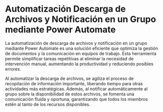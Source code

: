 # Automatización Descarga de Archivos y Notificación en un Grupo mediante Power Automate 

La automatización de descarga de archivos y notificación en un grupo mediante Power Automate es una solución eficiente que optimiza la gestión de documentos y la comunicación en equipos de trabajo. Esta herramienta permite simplificar tareas repetitivas al eliminar la necesidad de intervención manual, aumentando la productividad y reduciendo posibles errores.

Al automatizar la descarga de archivos, se agiliza el proceso de recopilación de información importante, liberando tiempo para otras actividades más estratégicas. Además, al notificar automáticamente al grupo sobre la disponibilidad de estos archivos, se fomenta una comunicación fluida y oportuna, garantizando que todos los miembros estén al tanto de los recursos disponibles.
